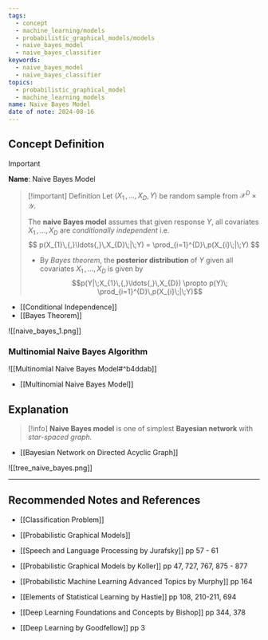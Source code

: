 ```yaml
---
tags:
  - concept
  - machine_learning/models
  - probabilistic_graphical_models/models
  - naive_bayes_model
  - naive_bayes_classifier
keywords:
  - naive_bayes_model
  - naive_bayes_classifier
topics:
  - probabilistic_graphical_model
  - machine_learning_models
name: Naive Bayes Model
date of note: 2024-08-16
---
```


## Concept Definition

>[!important]
>**Name**: Naive Bayes Model

>[!important] Definition
>Let $(X_{1}\,{,}\ldots{,}\,X_{D}, Y)$ be random sample from $\mathcal{X}^{D}\times \mathcal{Y}$.
>
>The **naive Bayes model** assumes that given response $Y$, all covariates $X_{1}\,{,}\ldots{,}\,X_{D}$ are *conditionally independent* i.e.
>$$
>p(X_{1}\,{,}\ldots{,}\,X_{D}\;|\;Y) = \prod_{i=1}^{D}\,p(X_{i}\;|\;Y)
>$$
>- By *Bayes theorem*, the **posterior distribution** of $Y$ given all covariates $X_{1}\,{,}\ldots{,}\,X_{D}$ is given by $$p(Y|\;X_{1}\,{,}\ldots{,}\,X_{D}) \propto p(Y)\; \prod_{i=1}^{D}\,p(X_{i}\;|\;Y)$$

- [[Conditional Independence]]
- [[Bayes Theorem]]

![[naive_bayes_1.png]]

### Multinomial Naive Bayes Algorithm

![[Multinomial Naive Bayes Model#^b4ddab]]

- [[Multinomial Naive Bayes Model]]

## Explanation

>[!info]
>**Naive Bayes model** is one of simplest **Bayesian network** with *star-spaced graph.*

- [[Bayesian Network on Directed Acyclic Graph]]

![[tree_naive_bayes.png]]




-----------
##  Recommended Notes and References




- [[Classification Problem]]
- [[Probabilistic Graphical Models]]


- [[Speech and Language Processing by Jurafsky]] pp 57 - 61
- [[Probabilistic Graphical Models by Koller]] pp 47, 727, 767, 875 - 877
- [[Probabilistic Machine Learning Advanced Topics by Murphy]] pp 164
- [[Elements of Statistical Learning by Hastie]] pp 108, 210-211, 694
- [[Deep Learning Foundations and Concepts by Bishop]] pp 344, 378
- [[Deep Learning by Goodfellow]] pp 3